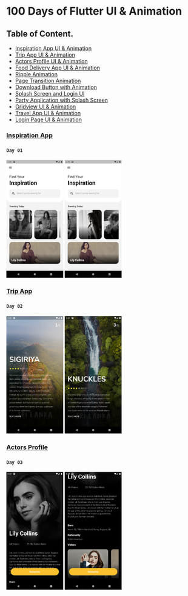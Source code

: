 # 100 Days of Flutter UI & Animation

## Table of Content.

 - [Inspiration App UI & Animation](#inspiration-app)
 - [Trip App UI & Animation](#trip-app)
 - [Actors Profile UI & Animation](#actors-profile)
 - [Food Delivery App UI & Animation](#day-4-flutter)
 - [Ripple Animation](#day-5-flutter)
 - [Page Transition Animation](#day-6-flutter)
 - [Download Button with Animation](#day-7-flutter)
 - [Splash Screen and Login UI](#day-8-flutter)
 - [Party Application with Splash Screen](#day-9-flutter)
 - [Gridview UI & Animation](#day-10-flutter)
 - [Travel App UI & Animation](#day-11-flutter)
 - [Login Page UI & Animation](#day-12-flutter)
 
### [Inspiration App](https://github.com/kavindaperera/100-days-of-flutter/tree/main/flutter_inspiration_app)

#### `Day 01`

<div align="start">
  <img src="flutter_inspiration_app/screenshots/one.png" alt="first" width="150"/>
  <img src="flutter_inspiration_app/screenshots/two.png" alt="two" width="150"/>
</div>

### [Trip App](https://github.com/kavindaperera/100-days-of-flutter/tree/main/flutter_trip_app)

#### `Day 02`

<div align="start">
  <img src="flutter_trip_app/screenshots/one.png" alt="first" width="150"/>
  <img src="flutter_trip_app/screenshots/two.png" alt="two" width="150"/>
</div>

### [Actors Profile](https://github.com/kavindaperera/100-days-of-flutter/tree/main/actors_profile)

#### `Day 03`

<div align="start">
  <img src="actors_profile/screenshots/one.png" alt="first" width="150"/>
  <img src="actors_profile/screenshots/two.png" alt="two" width="150"/>
</div>